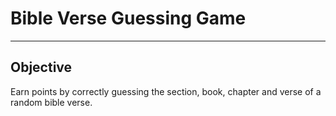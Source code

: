 # Bible Verse Guessing Game
***
## Objective

Earn points by correctly guessing the section, book, chapter and verse of a random
bible verse.

